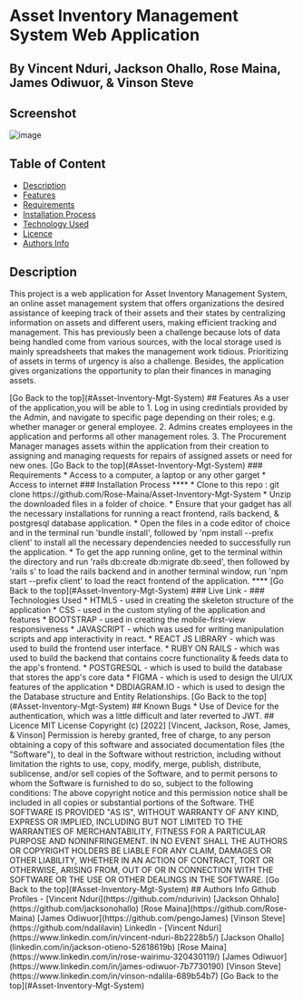 # Asset Inventory Management System Web Application
 ## By Vincent Nduri, Jackson Ohallo, Rose Maina, James Odiwuor, & Vinson Steve
## Screenshot
 ![image](/client/public/hero.png)
 ## Table of Content
 - [Description](#description)
 - [Features](#features)
 - [Requirements](#requirements)
 - [Installation Process](#installation-Process)
 - [Technology  Used](#technology-Used)
 - [Licence](#licence)
 - [Authors Info](#Authors-Info)
 ## Description
 <p>This project is a web application for Asset Inventory Management System, an online asset management system that offers organizations the desired assistance of keeping track of their assets and their states by centralizing information on assets and different users, making efficient tracking and management. This has previously been a challenge because lots of data being handled come from various sources, with the local storage used is mainly spreadsheets that makes the management work tidious. Prioritizing of assets in terms of urgency is also a challenge. Besides, the application gives organizations the opportunity to plan their finances in managing assets.</p>
[Go Back to the top](#Asset-Inventory-Mgt-System)
## Features
As a user of the application,you will be able to
1. Log in using credintials provided by the Admin, and navigate to specific page depending on their roles; e.g. whether manager or general employee.
2. Admins creates employees in the application and performs all other management roles.
3. The Procurement Manager manages assets within the application from their creation to assigning and managing requests for repairs of assigned assets or need for new ones.
[Go Back to the top](#Asset-Inventory-Mgt-System)
 ###  Requirements
 * Access to a computer, a laptop or any other garget
 * Access to internet
 ### Installation Process
 ****
* Clone to this repo : git clone https://github.com/Rose-Maina/Asset-Inventory-Mgt-System
* Unzip the downloaded files in a folder of choice.
* Ensure that your gadget has all the necessary installations for running a react frontend, rails backend, & postgresql database application.
* Open the files in a code editor of choice and in the terminal run 'bundle install', followed by 'npm install --prefix client' to install all the necessary dependencies needed to successfully run the application.
* To get the app running online, get to the terminal within the directory and run 'rails db:create db:migrate db:seed', then followed by 'rails s' to load the rails backend and in another terminal window, run 'npm start --prefix client' to load the react frontend of the application.
 ****
[Go Back to the top](#Asset-Inventory-Mgt-System)
### Live Link
-
### Technologies  Used
* HTML5 -  used in creating the skeleton structure of the application
* CSS -  used in the custom styling of the application and features
* BOOTSTRAP -  used in creating the mobile-first-view responsiveness
* JAVASCRIPT - which was used for writing manipulation scripts and app interactivity in react.
* REACT JS LIBRARY - which was used to build the frontend user interface.
* RUBY ON RAILS - which was used to build the backend that contains cocre functionality & feeds data to the app's frontend.
* POSTGRESQL - which is used to build the database that stores the app's core data
* FIGMA - which is used to design the UI/UX features of the application
* DBDIAGRAM.IO - which is used to design the the Database structure and Entity Relationships.
[Go Back to the top](#Asset-Inventory-Mgt-System)
## Known Bugs
* Use of Device for the authentication, which was a little difficult and later reverted to JWT.
## Licence
MIT License
Copyright (c) [2022] [Vincent, Jackson, Rose, James, & Vinson]
Permission is hereby granted, free of charge, to any person obtaining a copy
of this software and associated documentation files (the "Software"), to deal
in the Software without restriction, including without limitation the rights
to use, copy, modify, merge, publish, distribute, sublicense, and/or sell
copies of the Software, and to permit persons to whom the Software is
furnished to do so, subject to the following conditions:
The above copyright notice and this permission notice shall be included in all
copies or substantial portions of the Software.
THE SOFTWARE IS PROVIDED "AS IS", WITHOUT WARRANTY OF ANY KIND, EXPRESS OR
IMPLIED, INCLUDING BUT NOT LIMITED TO THE WARRANTIES OF MERCHANTABILITY,
FITNESS FOR A PARTICULAR PURPOSE AND NONINFRINGEMENT. IN NO EVENT SHALL THE
AUTHORS OR COPYRIGHT HOLDERS BE LIABLE FOR ANY CLAIM, DAMAGES OR OTHER
LIABILITY, WHETHER IN AN ACTION OF CONTRACT, TORT OR OTHERWISE, ARISING FROM,
OUT OF OR IN CONNECTION WITH THE SOFTWARE OR THE USE OR OTHER DEALINGS IN THE
SOFTWARE.
[Go Back to the top](#Asset-Inventory-Mgt-System)
## Authors Info
Github Profiles - [Vincent Nduri](https://github.com/ndurivin)
                  [Jackson Ohhalo](https://github.com/jacksonohallo)
                  [Rose Maina](https://github.com/Rose-Maina)
                  [James Odiwuor](https://github.com/pengoJames)
                  [Vinson Steve](https://github.com/ndalilavin)
LinkedIn - [Vincent Nduri](https://www.linkedin.com/in/vincent-nduri-8b2228b5/)
           [Jackson Ohallo](linkedin.com/in/jackson-otieno-52618619b)
           [Rose Maina](https://www.linkedin.com/in/rose-wairimu-320430119/)
           [James Odiwuor](https://www.linkedin.com/in/james-odiwuor-7b7730190)
           [Vinson Steve](https://www.linkedin.com/in/vinson-ndalila-689b54b7)
[Go Back to the top](#Asset-Inventory-Mgt-System)